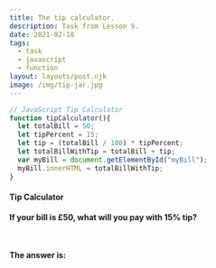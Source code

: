 ```yaml
---
title: The tip calculator.
description: Task from Lesson 9.
date: 2021-02-18
tags:
  - task
  - javascript
  - function
layout: layouts/post.njk
image: /img/tip-jar.jpg
---
```


<div class="container mt-4">

``` js
// JavaScript Tip Calculator
function tipCalculator(){
  let totalBill = 50;
  let tipPercent = 15;
  let tip = (totalBill / 100) * tipPercent;
  let totalBillWithTip = totalBill + tip;
  var myBill = document.getElementById("myBill");
  myBill.innerHTML = totalBillWithTip;
}

```
<h4>Tip Calculator</h4>
<p><b>If your bill is £50, what will you pay with 15% tip?</b></p>
<br>
<h4>The answer is:</h4>
<p id="myBill"></p>

</div>
<script>
  function tipCalculator(){
      let totalBill = 50;
      let tipPercent = 15;
      let tip = (totalBill / 100) * tipPercent;
      let totalBillWithTip = totalBill + tip;
      var myBill = document.getElementById("myBill");
      myBill.innerHTML = totalBillWithTip;
  }
  tipCalculator();
</script>
